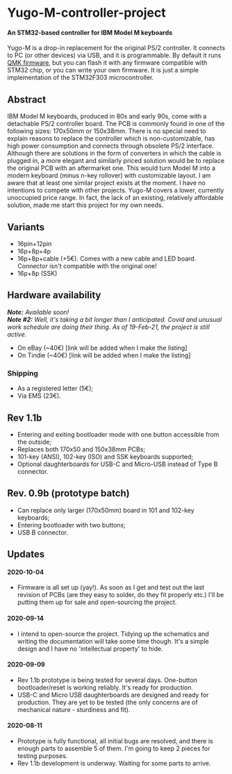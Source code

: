 # Yugo-M-controller-project
#### An STM32-based controller for IBM Model M keyboards

Yugo-M is a drop-in replacement for the original PS/2 controller. It connects to PC (or other devices) via USB, and it is programmable. By default it runs [QMK firmware](https://qmk.fm/), but you can flash it with any firmware compatible with STM32 chip, or you can write your own firmware. It is just a simple implementation of the STM32F303 microcontroller. 

## Abstract
IBM Model M keyboards, produced in 80s and early 90s, come with a detachable PS/2 controller board. The PCB is commonly found in one of the following sizes: 170x50mm or 150x38mm. There is no special need to explain reasons to replace the controller which is non-customizable, has high power consumption and connects through obsolete PS/2 interface. Although there are solutions in the form of converters in which the cable is plugged in, a more elegant and similarly priced solution would be to replace the original PCB with an aftermarket one. This would turn Model M into a modern keyboard (minus n-key rollover) with customizable layout. 
I am aware that at least one similar project exists at the moment. I have no intentions to compete with other projects. Yugo-M covers a lower, currently unoccupied price range. In fact, the lack of an existing, relatively affordable solution, made me start this project for my own needs. 

## Variants
* 16pin+12pin
* 16p+8p+4p
* 16p+8p+cable (+5€). Comes with a new cable and LED board. Connector isn't compatible with the original one!
* 16p+8p (SSK)

## Hardware availability
***Note:** Available soon!*\
***Note #2:** Well, it's taking a bit longer than I anticipated. Covid and unusual work schedule are doing their thing. As of 19-Feb-21, the project is still active.*
* On eBay (~40€) [link will be added when I make the listing]
* On Tindie (~40€) [link will be added when I make the listing]
### Shipping
* As a registered letter (5€); 
* Via EMS (23€). 

## Rev 1.1b
* Entering and exiting bootloader mode with one button accessible from the outside;
* Replaces both 170x50 and 150x38mm PCBs;
* 101-key (ANSI), 102-key (ISO) and SSK keyboards supported;
* Optional daughterboards for USB-C and Micro-USB instead of Type B connector. 
## Rev. 0.9b (prototype batch)
* Can replace only larger (170x50mm) board in 101 and 102-key keyboards; 
* Entering bootloader with two buttons; 
* USB B connector. 

## Updates
#### 2020-10-04
* Firmware is all set up (yay!). As soon as I get and test out the last revision of PCBs (are they easy to solder, do they fit properly etc.) I'll be putting them up for sale and open-sourcing the project. 
#### 2020-09-14
* I intend to open-source the project. Tidying up the schematics and writing the documentation will take some time though. It's a simple design and I have no 'intellectual property' to hide. 
#### 2020-09-09
* Rev 1.1b prototype is being tested for several days. One-button bootloader/reset is working reliably. It's ready for production. 
* USB-C and Micro USB daughterboards are designed and ready for production. They are yet to be tested (the only concerns are of mechanical nature - sturdiness and fit). 
#### 2020-08-11
* Prototype is fully functional, all initial bugs are resolved, and there is enough parts to assemble 5 of them. I'm going to keep 2 pieces for testing purposes. 
* Rev 1.1b development is underway. Waiting for some parts to arrive. 

